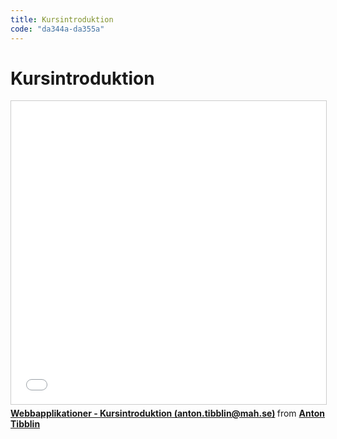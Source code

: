 ```yaml
---
title: Kursintroduktion
code: "da344a-da355a"
---
```


# Kursintroduktion

<iframe src="//www.slideshare.net/slideshow/embed_code/key/nMjT3cAczy8mn2" width="595" height="485" frameborder="0" marginwidth="0" marginheight="0" scrolling="no" style="border:1px solid #CCC; border-width:1px; margin-bottom:5px; max-width: 100%;" allowfullscreen> </iframe> <div style="margin-bottom:5px"> <strong> <a href="//www.slideshare.net/AntonTibblin/webbapplikationer-kursintroduktion-antontibblinmahse" title="Webbapplikationer - Kursintroduktion (anton.tibblin@mah.se)" target="_blank">Webbapplikationer - Kursintroduktion (anton.tibblin@mah.se)</a> </strong> from <strong><a href="//www.slideshare.net/AntonTibblin" target="_blank">Anton Tibblin</a></strong> </div>
